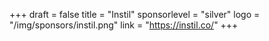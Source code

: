 +++
draft = false
title = "Instil"
sponsorlevel = "silver"
logo = "/img/sponsors/instil.png"
link = "https://instil.co/"
+++
